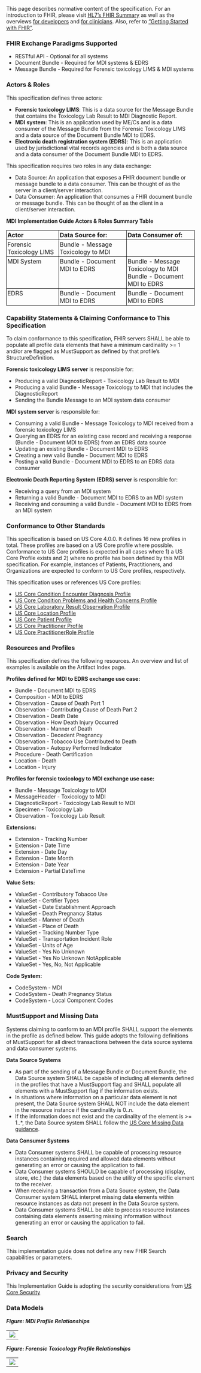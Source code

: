 This page describes normative content of the specification. For an introduction to FHIR, please visit [HL7’s FHIR Summary](https://www.hl7.org/fhir/summary.html) as well as the overviews [for developers](https://www.hl7.org/fhir/overview-dev.html) and [for clinicians](https://www.hl7.org/fhir/overview-clinical.html). Also, refer to [“Getting Started with FHIR”](https://www.hl7.org/fhir/modules.html).

### FHIR Exchange Paradigms Supported
* RESTful API - Optional for all systems
* Document Bundle - Required for MDI systems & EDRS
* Message Bundle - Required for Forensic toxicology LIMS & MDI systems

### Actors & Roles
This specification defines three actors:
* **Forensic toxicology LIMS**: This is a data source for the Message Bundle that contains the Toxicology Lab Result to MDI Diagnostic Report.
* **MDI system**: This is an application used by ME/Cs and is a data consumer of the Message Bundle from the Forensic Toxicology LIMS and a data source of the Document Bundle MDI to EDRS.
* **Electronic death registration system (EDRS)**: This is an application used by jurisdictional vital records agencies and is both a data source and a data consumer of the Document Bundle MDI to EDRS.

This specification requires two roles in any data exchange:
* Data Source: An application that exposes a FHIR document bundle or message bundle to a data consumer. This can be thought of as the server in a client/server interaction.
* Data Consumer: An application that consumes a FHIR document bundle or message bundle. This can be thought of as the client in a client/server interaction.

**MDI Implementation Guide Actors & Roles Summary Table**
<style type="text/css">
.tg  {border-collapse:collapse;border-spacing:0;}
.tg td{border-color:black;border-style:solid;border-width:1px; overflow:hidden;padding:2px 2px;word-break:normal;}
.tg th{border-color:black;border-style:solid;border-width:1px; font-weight:normal;overflow:hidden;padding:2px 2px;word-break:normal;}
.tg .tg-0lax{text-align:left;vertical-align:top}
</style>
<table class="tg">
<thead>
  <tr>
    <th class="tg-0lax"><b>Actor</b></th>
    <th class="tg-0lax"><b>Data Source for:</b></th>
    <th class="tg-0lax"><b>Data Consumer of:</b></th>
  </tr>
</thead>
<tbody>
  <tr>
    <td class="tg-0lax">Forensic Toxicology LIMS</td>
    <td class="tg-0lax">Bundle - Message Toxicology to MDI </td>
    <td class="tg-0lax">&nbsp;</td>
  </tr>
  <tr>
    <td class="tg-0lax">MDI System</td>
    <td class="tg-0lax">Bundle - Document MDI to EDRS </td>
    <td class="tg-0lax">Bundle - Message Toxicology to MDI <br>Bundle - Document MDI to EDRS </td>
  </tr>
  <tr>
    <td class="tg-0lax">EDRS</td>
    <td class="tg-0lax">Bundle - Document MDI to EDRS </td>
    <td class="tg-0lax">Bundle - Document MDI to EDRS </td>
  </tr>
</tbody>
</table>

### Capability Statements & Claiming Conformance to This Specification
To claim conformance to this specification, FHIR servers SHALL be able to populate all profile data elements that have a minimum cardinality >= 1 and/or are flagged as MustSupport as defined by that profile’s StructureDefinition.

**Forensic toxicology LIMS server** is responsible for:
* Producing a valid DiagnosticReport - Toxicology Lab Result to MDI
* Producing a valid Bundle - Message Toxicology to MDI that includes the DiagnosticReport
* Sending the Bundle Message to an MDI system data consumer

**MDI system server** is responsible for:
* Consuming a valid Bundle - Message Toxicology to MDI received from a forensic toxicology LIMS
* Querying an EDRS for an existing case record and receiving a response (Bundle - Document MDI to EDRS) from an EDRS data source
* Updating an existing Bundle - Document MDI to EDRS
* Creating a new valid Bundle - Document MDI to EDRS
* Posting a valid Bundle - Document MDI to EDRS to an EDRS data consumer

**Electronic Death Reporting System (EDRS) server** is responsible for:
* Receiving a query from an MDI system
* Returning a valid Bundle - Document MDI to EDRS to an MDI system
* Receiving and consuming a valid Bundle - Document MDI to EDRS from an MDI system


### Conformance to Other Standards
This specification is based on US Core 4.0.0. It defines 16 new profiles in total. These profiles are based on a US Core profile where possible. Conformance to US Core profiles is expected in all cases where 1) a US Core Profile exists and 2) where no profile has been defined by this MDI specification. For example, instances of Patients, Practitioners, and Organizations are expected to conform to US Core profiles, respectively.

This specification uses or references US Core profiles:
* [US Core Condition Encounter Diagnosis Profile](http://hl7.org/fhir/us/core/StructureDefinition-us-core-condition-encounter-diagnosis.html)
* [US Core Condition Problems and Health Concerns Profile](http://hl7.org/fhir/us/core/StructureDefinition-us-core-condition-problems-health-concerns.html)
* [US Core Laboratory Result Observation Profile](http://hl7.org/fhir/us/core/StructureDefinition/us-core-observation-lab)
* [US Core Location Profile](http://hl7.org/fhir/us/core/StructureDefinition/us-core-location)
* [US Core Patient Profile](http://hl7.org/fhir/us/core/StructureDefinition/us-core-patient)
* [US Core Practitioner Profile](http://hl7.org/fhir/us/core/StructureDefinition/us-core-practitioner)
* [US Core PractitionerRole Profile](http://hl7.org/fhir/us/core/StructureDefinition/us-core-practitionerrole)

### Resources and Profiles
This specification defines the following resources. An overview and list of examples is available on the Artifact Index page.

**Profiles defined for MDI to EDRS exchange use case:**
* Bundle - Document MDI to EDRS 
* Composition - MDI to EDRS 
* Observation - Cause of Death Part 1 
* Observation - Contributing Cause of Death Part 2 
* Observation - Death Date 
* Observation - How Death Injury Occurred 
* Observation - Manner of Death 
* Observation - Decedent Pregnancy 
* Observation - Tobacco Use Contributed to Death 
* Observation - Autopsy Performed Indicator 
* Procedure - Death Certification 
* Location - Death 
* Location - Injury 


**Profiles for forensic toxicology to MDI exchange use case:**
* Bundle - Message Toxicology to MDI
* MessageHeader - Toxicology to MDI
* DiagnosticReport - Toxicology Lab Result to MDI
* Specimen - Toxicology Lab
* Observation - Toxicology Lab Result

**Extensions:**
* Extension - Tracking Number 
* Extension - Date Time 
* Extension - Date Day 
* Extension - Date Month 
* Extension - Date Year 
* Extension - Partial DateTime 


**Value Sets:** 	
* ValueSet - Contributory Tobacco Use 
* ValueSet - Certifier Types 
* ValueSet - Date Establishment Approach 
* ValueSet - Death Pregnancy Status 
* ValueSet - Manner of Death 
* ValueSet - Place of Death 
* ValueSet - Tracking Number Type 
* ValueSet - Transportation Incident Role 
* ValueSet - Units of Age 
* ValueSet - Yes No Unknown 
* ValueSet - Yes No Unknown NotApplicable 
* ValueSet - Yes, No, Not Applicable 


**Code System:**
* CodeSystem - MDI 
* CodeSystem - Death Pregnancy Status 
* CodeSystem - Local Component Codes 


### MustSupport and Missing Data
Systems claiming to conform to an MDI profile SHALL support the elements in the profile as defined below. This guide adopts the following definitions of MustSupport for all direct transactions between the data source systems and data consumer systems.

**Data Source Systems**
* As part of the sending of a Message Bundle or Document Bundle, the Data Source system SHALL be capable of including all elements defined in the profiles that have a MustSupport flag and SHALL populate all elements with a MustSupport flag if the information exists.
* In situations where information on a particular data element is not present, the Data Source system SHALL NOT include the data element in the resource instance if the cardinality is 0..n.
* If the information does not exist and the cardinality of the element is >= 1..*, the Data Source system SHALL follow the [US Core Missing Data guidance](https://www.hl7.org/fhir/us/core/general-guidance.html#missing-data).

**Data Consumer Systems**
* Data Consumer systems SHALL be capable of processing resource instances containing required and allowed data elements without generating an error or causing the application to fail.
* Data Consumer systems SHOULD be capable of processing (display, store, etc.) the data elements based on the utility of the specific element to the receiver.
* When receiving a transaction from a Data Source system, the Data Consumer system SHALL interpret missing data elements within resource instances as data not present in the Data Source system.
* Data Consumer systems SHALL be able to process resource instances containing data elements asserting missing information without generating an error or causing the application to fail.

### Search
This implementation guide does not define any new FHIR Search capabilities or parameters.

### Privacy and Security
This Implementation Guide is adopting the security considerations from [US Core Security](https://www.hl7.org/fhir/us/core/security.html#security)

### Data Models
***Figure: MDI Profile Relationships***
<table><tr><td><img src="MDI-Comp-structure-500.png" /></td></tr></table>

***Figure: Forensic Toxicology Profile Relationships***
<table><tr><td><img src="Tox-Msg-structure-500.png" /></td></tr></table>